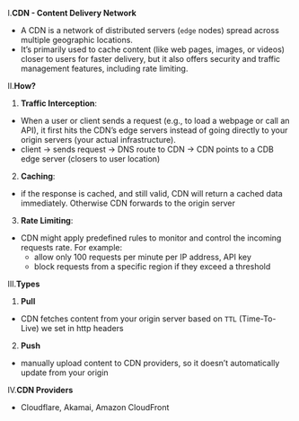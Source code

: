 I.**CDN - Content Delivery Network**
- A CDN is a network of distributed servers (`edge` nodes) spread across multiple geographic locations.
- It’s primarily used to cache content (like web pages, images, or videos) closer to users for faster delivery, but it also offers security and traffic management features, including rate limiting.
 
II.**How?**
1. **Traffic Interception**:
- When a user or client sends a request (e.g., to load a webpage or call an API), it first hits the CDN’s edge servers instead of going directly to your origin servers (your actual infrastructure).
- client -> sends request -> DNS route to CDN -> CDN points to a CDB edge server (closers to user location)
 
2. **Caching**:
- if the response is cached, and still valid, CDN will return a cached data immediately. Otherwise CDN forwards to the origin server

3. **Rate Limiting**:
- CDN might apply predefined rules to monitor and control the incoming requests rate. For example:
  - allow only 100 requests per minute per IP address, API key
  - block requests from a specific region if they exceed a threshold

III.**Types**
1. **Pull**
- CDN fetches content from your origin server based on `TTL` (Time-To-Live) we set in http headers
2. **Push**
- manually upload content to CDN providers, so it doesn’t automatically update from your origin

IV.**CDN Providers**
- Cloudflare, Akamai, Amazon CloudFront



